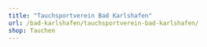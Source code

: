 ```yaml
---
title: "Tauchsportverein Bad Karlshafen"
url: /bad-karlshafen/tauchsportverein-bad-karlshafen/
shop: Tauchen
---
```

